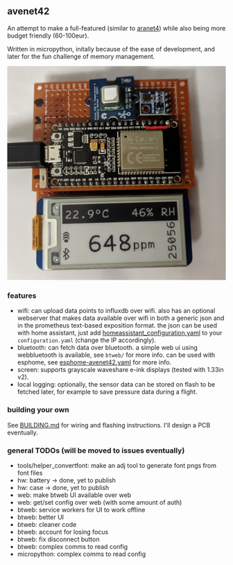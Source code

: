 ## avenet42

An attempt to make a full-featured (similar to [aranet4](https://aranet.com/products/aranet4/)) while also being more budget friendly (60-100eur).

Written in micropython, initally because of the ease of development, and later for the fun challenge of memory management.

![a picture of avenet42](.repo_assets/avenet42.jpg)

### features

- wifi: can upload data points to influxdb over wifi. also has an optional webserver that makes data available over wifi in both a generic json and in the prometheus text-based exposition format. the json can be used with home assistant, just add [homeassistant_configuration.yaml](/homeassistant_configuration.yaml) to your `configuration.yaml` (change the IP accordingly).
- bluetooth: can fetch data over bluetooth. a simple web ui using webbluetooth is available, see `btweb/` for more info. can be used with esphome, see [esphome-avenet42.yaml](/esphome-avenet42.yaml) for more info.
- screen: supports grayscale waveshare e-ink displays (tested with 1.33in v2).
- local logging: optionally, the sensor data can be stored on flash to be fetched later, for example to save pressure data during a flight.

### building your own

See [BUILDING.md](BUILDING.md) for wiring and flashing instructions. I'll design a PCB eventually.

### general TODOs (will be moved to issues eventually)

- tools/helper_convertfont: make an adj tool to generate font pngs from font files
- hw: battery -> done, yet to publish
- hw: case -> done, yet to publish
- web: make btweb UI available over web
- web: get/set config over web (with some amount of auth)
- btweb: service workers for UI to work offline
- btweb: better UI
- btweb: cleaner code
- btweb: account for losing focus
- btweb: fix disconnect button
- btweb: complex comms to read config
- micropython: complex comms to read config
